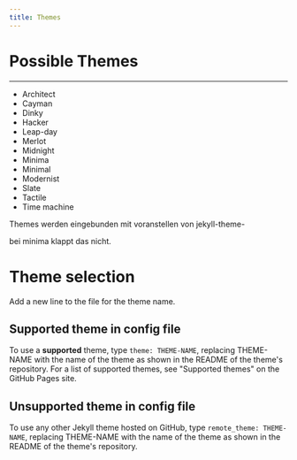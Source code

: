```yaml
---
title: Themes
---
```

# Possible Themes
-----------------
* Architect
* Cayman
* Dinky
* Hacker
* Leap-day
* Merlot
* Midnight
* Minima
* Minimal
* Modernist
* Slate
* Tactile
* Time machine

Themes werden eingebunden mit voranstellen von
jekyll-theme-

bei minima klappt das nicht.

# Theme selection
Add a new line to the file for the theme name.

## Supported theme in config file
To use a **supported** theme, type `theme: THEME-NAME`, replacing THEME-NAME with the name of the theme as shown in the README of the theme's repository. For a list of supported themes, see "Supported themes" on the GitHub Pages site.
## Unsupported theme in config file

To use any other Jekyll theme hosted on GitHub, type `remote_theme: THEME-NAME`, replacing THEME-NAME with the name of the theme as shown in the README of the theme's repository.
